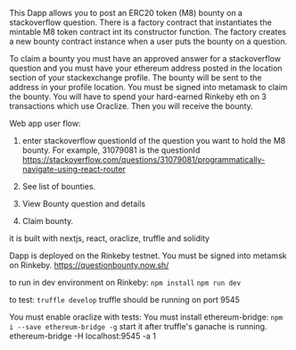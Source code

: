 This Dapp allows you to post an ERC20 token (M8) bounty on a stackoverflow question.  There is a factory contract that instantiates the mintable M8 token contract int its constructor function. The factory creates a new bounty contract instance when a user puts the bounty on a question.

To claim a bounty you must have an approved answer for a stackoverflow question and you must have your ethereum address posted in the location section of your stackexchange profile. The bounty will be sent to the address in your profile location. You must be signed into metamask to claim the bounty. You will have to spend your hard-earned Rinkeby eth on 3 transactions which use Oraclize. Then you will receive the bounty.


Web app user flow:
1) enter stackoverflow questionId of the question you want to hold the M8 bounty.
For example, 31079081 is the questionId
https://stackoverflow.com/questions/31079081/programmatically-navigate-using-react-router

2) See list of bounties.

3) View Bounty question and details

4) Claim bounty.


it is built with nextjs, react, oraclize, truffle and solidity


Dapp is deployed on the Rinkeby testnet.  You must be signed into metamsk on Rinkeby.
https://questionbounty.now.sh/




to run in dev environment on Rinkeby:
```npm install```
```npm run dev```


to test:
```truffle develop```
truffle should be running on port 9545

You must enable oraclize with tests:
You must install ethereum-bridge: ```npm i --save ethereum-bridge -g```
start it after truffle's ganache is running. ethereum-bridge -H localhost:9545 -a 1
